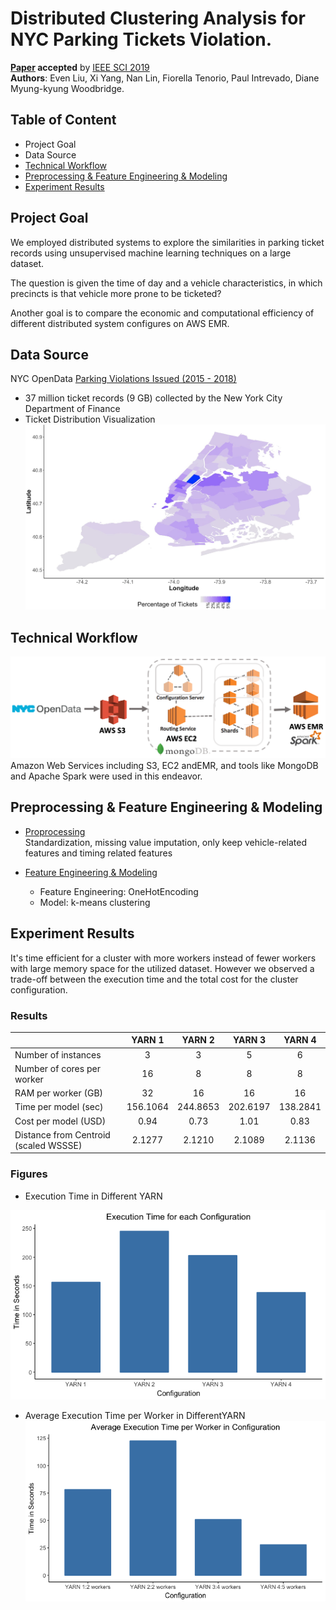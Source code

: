 # Distributed Clustering Analysis for NYC Parking Tickets Violation. 

**[Paper]() accepted** by [IEEE SCI 2019](http://www.smart-world.org/2019/sci/)       
**Authors**: Even Liu, Xi Yang, Nan Lin, Fiorella Tenorio, Paul Intrevado, Diane Myung-kyung Woodbridge.  

## Table of Content
- Project Goal
- Data Source
- [Technical Workflow](#Workflow)
- [Preprocessing & Feature Engineering & Modeling](#Preprocessing)
- [Experiment Results](#Experiment-Results)

## Project Goal
We employed distributed systems to explore the similarities in parking ticket records using unsupervised  machine  learning  techniques  on  a  large  dataset.    
   
The question is given the time of day and a vehicle characteristics, in which precincts is that vehicle more prone to be ticketed?    
   
Another goal is to compare the economic and computational efficiency of different distributed system configures on AWS EMR.   

## Data Source
NYC OpenData [Parking Violations Issued (2015 - 2018)](https://data.cityofnewyork.us/City-Government/Parking-Violations-Issued-Fiscal-Year-2015/c284-tqph)         
- 37 million ticket records (9 GB) collected by the New York City Department of Finance    
- Ticket Distribution Visualization
![TicketsDistribution](Fig/precinct_heat_map.png)      
   
## Technical Workflow<a name="Workflow"/>          
             
![system_workflow](Fig/system_workflow.png)      
Amazon Web Services including S3, EC2 andEMR,  and  tools  like  MongoDB  and  Apache  Spark  were  used in  this  endeavor.

## Preprocessing & Feature Engineering & Modeling<a name="Preprocessing"/>

- [Proprocessing](data_cleaning.py)       
Standardization, missing value imputation, only keep vehicle-related features and timing related features  

- [Feature Engineering & Modeling](FeatureEngineering_Modeling.py)  
	- Feature Engineering: OneHotEncoding
	- Model: k-means clustering   

## Experiment Results <a name="Experiment-Results"/>
    
It's  time  efficient  for  a  cluster  with  more  workers  instead of fewer workers with large memory space for the utilized dataset. However we observed a trade-off between the execution time and  the  total  cost  for  the  cluster  configuration.     
       
### Results
       
|    |YARN 1|YARN 2|YARN 3|YARN 4|
|:---|:----:|:----:|:----:|:----:|
|Number of instances|3 |3 |5 |6 |
|Number of cores per worker|16 | 8 | 8 | 8 |
|RAM per worker (GB)| 32 | 16 | 16 | 16 |
|Time per model (sec)| 156.1064 | 244.8653 | 202.6197 | 138.2841 |
|Cost per model (USD)| 0.94 | 0.73 | 1.01 | 0.83 |
|Distance from Centroid (scaled WSSSE) | 2.1277 | 2.1210 | 2.1089 | 2.1136 |
          
### Figures   
     
- Execution Time in Different YARN         
      
![ExecutionTime](Fig/ExecutionTime.png)
      
- Average  Execution  Time  per  Worker  in  DifferentYARN   
![AvgExecutionTime](Fig/ExecutionTimeperWorker.png)       
        
